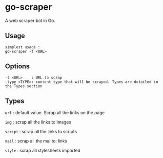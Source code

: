 # go-scraper

A web scraper bot in Go.

## Usage
```
simplest usage :
go-scraper -t <URL>
```

## Options
```
-t <URL>    : URL to scrap
-type <TYPE>: content type that will be scraped. Types are detailed in the Types section
```

## Types
`url` : default value. Scrap all the links on the page

`img` : scrap all the links to images

`script` : scrap all the links to scripts

`mail` : scrap all the mailto: links

`style` : scrap all stylesheets imported